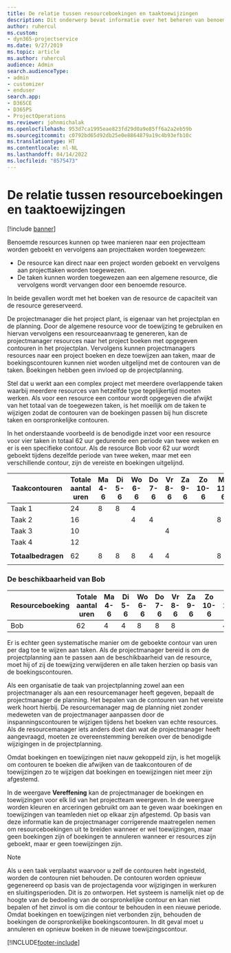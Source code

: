 ```yaml
---
title: De relatie tussen resourceboekingen en taaktoewijzingen
description: Dit onderwerp bevat informatie over het beheren van benoemde resources, resourceboekingen en taaktoewijzingen, en hoe deze betrekking hebben op elkaar.
author: ruhercul
ms.custom:
- dyn365-projectservice
ms.date: 9/27/2019
ms.topic: article
ms.author: ruhercul
audience: Admin
search.audienceType:
- admin
- customizer
- enduser
search.app:
- D365CE
- D365PS
- ProjectOperations
ms.reviewer: johnmichalak
ms.openlocfilehash: 953d7ca1995eae823fd29d0a9e85ff6a2a2eb59b
ms.sourcegitcommit: c0792bd65d92db25e0e8864879a19c4b93efb10c
ms.translationtype: HT
ms.contentlocale: nl-NL
ms.lasthandoff: 04/14/2022
ms.locfileid: "8575473"
---
```

# <a name="resource-bookings-and-how-they-relate-to-task-assignments"></a>De relatie tussen resourceboekingen en taaktoewijzingen

[!include [banner](../includes/psa-now-project-operations.md)]

Benoemde resources kunnen op twee manieren naar een projectteam worden geboekt en vervolgens aan projecttaken worden toegewezen:

- De resource kan direct naar een project worden geboekt en vervolgens aan projecttaken worden toegewezen.
- De taken kunnen worden toegewezen aan een algemene resource, die vervolgens wordt vervangen door een benoemde resource. 

In beide gevallen wordt met het boeken van de resource de capaciteit van de resource gereserveerd.

De projectmanager die het project plant, is eigenaar van het projectplan en de planning. Door de algemene resource voor de toewijzing te gebruiken en hiervan vervolgens een resourceaanvraag te genereren, kan de projectmanager resources naar het project boeken met opgegeven contouren in het projectplan. Vervolgens kunnen projectmanagers resources naar een project boeken en deze toewijzen aan taken, maar de boekingscontouren kunnen niet worden uitgelijnd met de contouren van de taken. Boekingen hebben geen invloed op de projectplanning.

Stel dat u werkt aan een complex project met meerdere overlappende taken waarbij meerdere resources van hetzelfde type tegelijkertijd moeten werken. Als voor een resource een contour wordt opgegeven die afwijkt van het totaal van de toegewezen taken, is het moeilijk om de taken te wijzigen zodat de contouren van de boekingen passen bij hun discrete taken en oorspronkelijke contouren.

In het onderstaande voorbeeld is de benodigde inzet voor een resource voor vier taken in totaal 62 uur gedurende een periode van twee weken en er is een specifieke contour. Als de resource Bob voor 62 uur wordt geboekt tijdens dezelfde periode van twee weken, maar met een verschillende contour, zijn de vereiste en boekingen uitgelijnd.

| **Taakcontouren**    | **Totale aantal uren** | Ma 4-6 | Di 5-6 | Wo 6-6 | Do 7-6 | Vr 8-6 | Za 9-6 | Zo 10-6 | Ma 11-6 | Di 12-6 | Wo 13-6 | Do 14-6 | Vr 15-6 |
|----------------------|-----------------|--------|--------|--------|--------|--------|--------|---------|---------|---------|---------|---------|---------|
| Taak 1               | 24              | 8      | 8      | 4      |        |        |        |         |         |         | 4       |         |         |
| Taak 2               | 16              |        |        | 4      | 4      |        |        |         | 8       |         |         |         |         |
| Taak 3               | 10              |        |        |        |        | 4      |        |         |         | 4       |         | 2       |         |
| Taak 4               | 12              |        |        |        |        |        |        |         |         |         | 4       |         | 8       |
|                      |                 |        |        |        |        |        |        |         |         |         |         |         |         |
| **Totaalbedragen**           | 62              | 8      | 8      | 8      | 4      | 4      |        |         | 8       | 4       | 8       | 2       | 8       |
|                      |                 |        |        |        |        |        |        |         |         |         |         |

### <a name="bobs-availability"></a>De beschikbaarheid van Bob
| **Resourceboeking** | **Totale aantal uren** | Ma 4-6 | Di 5-6 | Wo 6-6 | Do 7-6 | Vr 8-6 | Za 9-6 | Zo 10-6 | Ma 11-6 | Di 12-6 | Wo 13-6 | Do 14-6 | Vr 15-6 |
|------------------------|-----------------|--------|--------|--------|--------|--------|--------|---------|---------|---------|---------|---------|---------|
| Bob                    | 62              | 4      | 4      | 8      | 8      | 8      |        |         | 4       | 4       | 8       | 8       | 6       |

Er is echter geen systematische manier om de geboekte contour van uren per dag toe te wijzen aan taken. Als de projectmanager bereid is om de projectplanning aan te passen aan de beschikbaarheid van de resource, moet hij of zij de toewijzing verwijderen en alle taken herzien op basis van de boekingscontouren.

Als een organisatie de taak van projectplanning zowel aan een projectmanager als aan een resourcemanager heeft gegeven, bepaalt de projectmanager de planning. Het bepalen van de contouren van het vereiste werk hoort hierbij. De resourcemanager mag de planning niet zonder medeweten van de projectmanager aanpassen door de inspanningscontouren te wijzigen tijdens het boeken van echte resources. Als de resourcemanager iets anders doet dan wat de projectmanager heeft aangevraagd, moeten ze overeenstemming bereiken over de benodigde wijzigingen in de projectplanning.

Omdat boekingen en toewijzingen niet nauw gekoppeld zijn, is het mogelijk om contouren te boeken die afwijken van de taakcontouren of de toewijzingen zo te wijzigen dat boekingen en toewijzingen niet meer zijn afgestemd.

In de weergave **Vereffening** kan de projectmanager de boekingen en toewijzingen voor elk lid van het projectteam weergeven. In de weergave worden kleuren en arceringen gebruikt om aan te geven waar boekingen en toewijzingen van teamleden niet op elkaar zijn afgestemd. Op basis van deze informatie kan de projectmanager corrigerende maatregelen nemen om resourceboekingen uit te breiden wanneer er wel toewijzingen, maar geen boekingen zijn of boekingen te annuleren wanneer er resources zijn geboekt, maar er geen toewijzingen zijn.

> [!NOTE]
> Als u een taak verplaatst waarvoor u zelf de contouren hebt ingesteld, worden de contouren niet behouden. De contouren worden opnieuw gegenereerd op basis van de projectagenda voor wijzigingen in werkuren en sluitingsperioden. Dit is zo ontworpen. Het systeem is namelijk niet op de hoogte van de bedoeling van de oorspronkelijke contour en kan niet bepalen of het zinvol is om die contour te behouden in een nieuwe periode. Omdat boekingen en toewijzingen niet verbonden zijn, behouden de boekingen de oorspronkelijke boekingscontouren. In dit geval moet u annuleren en opnieuw boeken in de nieuwe toewijzingscontour.



[!INCLUDE[footer-include](../includes/footer-banner.md)]
